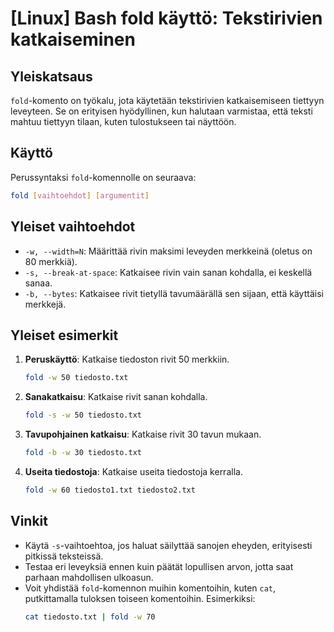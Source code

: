 # [Linux] Bash fold käyttö: Tekstirivien katkaiseminen

## Yleiskatsaus
`fold`-komento on työkalu, jota käytetään tekstirivien katkaisemiseen tiettyyn leveyteen. Se on erityisen hyödyllinen, kun halutaan varmistaa, että teksti mahtuu tiettyyn tilaan, kuten tulostukseen tai näyttöön.

## Käyttö
Perussyntaksi `fold`-komennolle on seuraava:

```bash
fold [vaihtoehdot] [argumentit]
```

## Yleiset vaihtoehdot
- `-w, --width=N`: Määrittää rivin maksimi leveyden merkkeinä (oletus on 80 merkkiä).
- `-s, --break-at-space`: Katkaisee rivin vain sanan kohdalla, ei keskellä sanaa.
- `-b, --bytes`: Katkaisee rivit tietyllä tavumäärällä sen sijaan, että käyttäisi merkkejä.

## Yleiset esimerkit
1. **Peruskäyttö**: Katkaise tiedoston rivit 50 merkkiin.
   ```bash
   fold -w 50 tiedosto.txt
   ```

2. **Sanakatkaisu**: Katkaise rivit sanan kohdalla.
   ```bash
   fold -s -w 50 tiedosto.txt
   ```

3. **Tavupohjainen katkaisu**: Katkaise rivit 30 tavun mukaan.
   ```bash
   fold -b -w 30 tiedosto.txt
   ```

4. **Useita tiedostoja**: Katkaise useita tiedostoja kerralla.
   ```bash
   fold -w 60 tiedosto1.txt tiedosto2.txt
   ```

## Vinkit
- Käytä `-s`-vaihtoehtoa, jos haluat säilyttää sanojen eheyden, erityisesti pitkissä teksteissä.
- Testaa eri leveyksiä ennen kuin päätät lopullisen arvon, jotta saat parhaan mahdollisen ulkoasun.
- Voit yhdistää `fold`-komennon muihin komentoihin, kuten `cat`, putkittamalla tuloksen toiseen komentoihin. Esimerkiksi:
   ```bash
   cat tiedosto.txt | fold -w 70
   ```